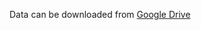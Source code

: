 Data can be downloaded from [Google Drive](https://drive.google.com/open?id=1yeIhwJoQdSJlxfyzukT01EuNNt9NwMKG)